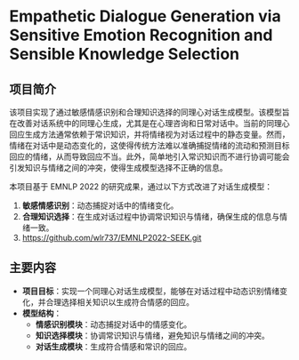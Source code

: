 # Empathetic Dialogue Generation via Sensitive Emotion Recognition and Sensible Knowledge Selection

## 项目简介

该项目实现了通过敏感情感识别和合理知识选择的同理心对话生成模型。该模型旨在改善对话系统中的同理心生成，尤其是在心理咨询和日常对话中。当前的同理心回应生成方法通常依赖于常识知识，并将情绪视为对话过程中的静态变量。然而，情绪在对话中是动态变化的，这使得传统方法难以准确捕捉情绪的流动和预测目标回应的情绪，从而导致回应不当。此外，简单地引入常识知识而不进行协调可能会引发知识与情绪之间的冲突，使得生成模型选择不正确的信息。

本项目基于 EMNLP 2022 的研究成果，通过以下方式改进了对话生成模型：
1. **敏感情感识别**：动态捕捉对话中的情绪变化。
2. **合理知识选择**：在生成对话过程中协调常识知识与情绪，确保生成的信息与情绪一致。
3. https://github.com/wlr737/EMNLP2022-SEEK.git

## 主要内容

- **项目目标**：实现一个同理心对话生成模型，能够在对话过程中动态识别情绪变化，并合理选择相关知识以生成符合情感的回应。
- **模型结构**：
  - **情感识别模块**：动态捕捉对话中的情感变化。
  - **知识选择模块**：协调常识知识与情绪，避免知识与情绪之间的冲突。
  - **对话生成模块**：生成符合情感和常识的回应。
